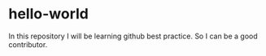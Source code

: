 # hello-world
In this repository I will be learning github best practice. So I can be a good contributor.
